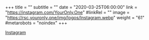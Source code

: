 +++
title = ""
subtitle = ""
date = "2020-03-25T06:00:00"
link = "https://instagram.com/YourOnly.One"
#linkRel = ""
image = "https://rsc.youronly.one/img/logos/Instagram.webp"
weight = "61"
#metarobots = "noindex"
+++

<a href="https://instagram.com/YourOnly.One" rel="me noopener external nofollow" referrerpolicy="strict-origin-when-cross-origin">Instagram</a>
